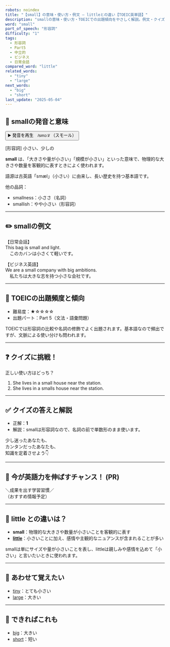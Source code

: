 ```yaml
---
robots: noindex
title: "【small】の意味・使い方・例文 ― littleとの違い【TOEIC英単語】"
description: "smallの意味・使い方・TOEICでの出題傾向をやさしく解説。例文・クイズ付きでlittleとの違いもわかりやすく学べます。"
word: "small"
part_of_speech: "形容詞"
difficulty: "1"
tags:
  - 形容詞
  - Part5
  - 中立的
  - ビジネス
  - 日常会話
compared_word: "little"
related_words:
  - "tiny"
  - "large"
next_words:
  - "big"
  - "short"
last_update: "2025-05-04"
---
```


## 🔰 smallの発音と意味

<button class="play-audio" onclick="playTTS('small')">
  <span class="play-audio-main">
    ▶️ 発音を再生　/smɔːl/
  </span>
  <span class="play-audio-sub">
    （スモール）
  </span>
</button>

[形容詞] 小さい、少しの

**small** は、「大きさや量が小さい」「規模が小さい」といった意味で、物理的な大きさや数量を客観的に表すときによく使われます。

語源は古英語「smæl」（小さい）に由来し、長い歴史を持つ基本語です。

他の品詞：  
- smallness：小ささ（名詞）
- smallish：やや小さい（形容詞）

---

## ✏️ smallの例文

【日常会話】  
This bag is small and light.  
　このカバンは小さくて軽いです。

【ビジネス英語】  
We are a small company with big ambitions.  
　私たちは大きな志を持つ小さな会社です。

---

## 🎯 TOEICの出題頻度と傾向

- 難易度：★☆☆☆☆
- 出題パート：Part 5（文法・語彙問題）

TOEICでは形容詞の比較や名詞の修飾でよく出題されます。基本語なので頻出ですが、文脈による使い分けも問われます。

---

## ❓ クイズに挑戦！

正しい使い方はどっち？

1. She lives in a small house near the station.  
2. She lives in a smalls house near the station.

---

## ✅ クイズの答えと解説

- 正解：**1**
- 解説：smallは形容詞なので、名詞の前で単数形のまま使います。

少し迷ったあなたも、  
カンタンだったあなたも、  
知識を定着させよう👇️

---

## 🚀 今が英語力を伸ばすチャンス！ (PR)

<div class="info-center">
＼成果を出す学習習慣／<br>  
（おすすめ情報予定）
</div>

---

## 🤔  little との違いは？

- **small**：物理的な大きさや数量が小さいことを客観的に表す
- **[little](/little)**：小さいことに加え、感情や主観的なニュアンスが含まれることが多い

smallは単にサイズや量が小さいことを表し、littleは親しみや感情を込めて「小さい」と言いたいときに使われます。

---

## 🧩 あわせて覚えたい

- [tiny](/tiny)：とても小さい
- [large](/large)：大きい

---

## 📖 できればこれも

- [big](/big)：大きい
- [short](/short)：短い

<!-- cvid: aid10_bid26 -->
